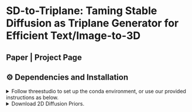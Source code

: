 # SD-to-Triplane: Taming Stable Diffusion as Triplane Generator for Efficient Text/Image-to-3D
## Paper | Project Page

## ⚙️ Dependencies and Installation

<details>
<summary> Follow threestudio to set up the conda environment, or use our provided instructions as below. </summary>
 
- Create a virtual environment:

```sh
conda create -n scaledreamer python=3.10
conda activate scaledreamer
```
- Add plugin

```sh
mkdir custom
cd custom
git clone https://github.com/87003697/amortized
cd ..
```

- Install PyTorch
```sh
# Prefer using the latest version of CUDA and PyTorch 
conda install pytorch==2.2.0 torchvision==0.17.0 torchaudio==2.2.0 pytorch-cuda=12.1 -c pytorch -c nvidia
```
- (Optional, Recommended) Install [xFormers](https://github.com/facebookresearch/xformers) for attention acceleration.
```sh
conda install xformers -c xformers
```
- (Optional, Recommended) Install ninja to speed up the compilation of CUDA extensions:

```sh
pip install ninja
```

- Install major dependencies:

```sh
pip install -r requirements.txt
```
- Install [iNGP](https://github.com/NVlabs/instant-ngp) and [NerfAcc](https://github.com/nerfstudio-project/nerfacc):

```sh
export PATH="/usr/local/cuda/bin:$PATH"
export LD_LIBRARY_PATH="/usr/local/cuda/lib64:$LD_LIBRARY_PATH"
pip install git+https://github.com/NVlabs/tiny-cuda-nn/#subdirectory=bindings/torch
pip install git+https://github.com/KAIR-BAIR/nerfacc.git@v0.5.2
```
If you encounter errors while installing iNGP, it is recommended to check your gcc version. Follow these instructions to change the gcc version within your conda environment. Then return to the repository directory to install iNGP and NerfAcc ⬆️ again.
 ```sh
conda install -c conda-forge gxx=9.5.0
cd  $CONDA_PREFIX/lib
ln -s  /usr/lib/x86_64-linux-gnu/libcuda.so ./
cd <your repo directory>
```
</details>

<details>
<summary> Download 2D Diffusion Priors. </summary>
 
- Save [SD-v2.1-base](https://huggingface.co/stabilityai/stable-diffusion-2-1-base) and [MVDream](https://mv-dream.github.io/) to the local directory `pretrained`.
 
```
python scripts/download_pretrained_models.py
```
</details>

